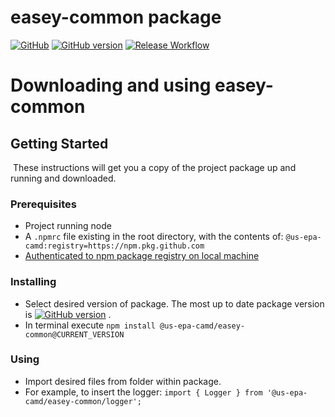 # easey-common package
[![GitHub](https://img.shields.io/github/license/US-EPA-CAMD/easey-auth-api)](https://github.com/US-EPA-CAMD/easey-auth-api/blob/develop/LICENSE.md)
[![GitHub version](https://badge.fury.io/gh/US-EPA-CAMD%2Feasey-common.svg)](https://badge.fury.io/gh/US-EPA-CAMD%2Feasey-common)
[![Release Workflow](https://github.com/US-EPA-CAMD/easey-common/workflows/Release%20Workflow/badge.svg)](https://github.com/US-EPA-CAMD/easey-common/actions)<br>

# Downloading and using easey-common

## Getting Started
​
These instructions will get you a copy of the project package up and running and downloaded.

### Prerequisites

- Project running node
- A ```.npmrc``` file existing in the root directory, with the contents of: ``` @us-epa-camd:registry=https://npm.pkg.github.com ```
- [Authenticated to npm package registry on local machine](https://docs.github.com/en/packages/working-with-a-github-packages-registry/working-with-the-npm-registry)

### Installing

- Select desired version of package. The most up to date package version is [![GitHub version](https://badge.fury.io/gh/US-EPA-CAMD%2Feasey-common.svg)](https://badge.fury.io/gh/US-EPA-CAMD%2Feasey-common) . <br>
- In terminal execute ```npm install @us-epa-camd/easey-common@CURRENT_VERSION```

### Using

- Import desired files from folder within package.
- For example, to insert the logger: ``` import { Logger } from '@us-epa-camd/easey-common/logger'; ```




